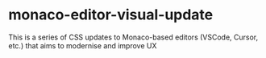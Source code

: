 # monaco-editor-visual-update
This is a series of CSS updates to Monaco-based editors (VSCode, Cursor, etc.) that aims to modernise and improve UX
